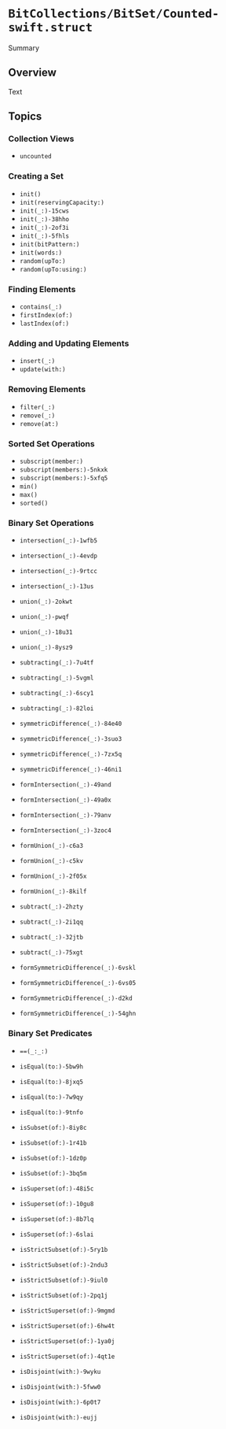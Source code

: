 # ``BitCollections/BitSet/Counted-swift.struct``

<!--@START_MENU_TOKEN@-->Summary<!--@END_MENU_TOKEN@-->

## Overview

<!--@START_MENU_TOKEN@-->Text<!--@END_MENU_TOKEN@-->

## Topics

### Collection Views

- ``uncounted``

### Creating a Set

- ``init()``
- ``init(reservingCapacity:)``
- ``init(_:)-15cws``
- ``init(_:)-38hho``
- ``init(_:)-2of3i``
- ``init(_:)-5fhls``
- ``init(bitPattern:)``
- ``init(words:)``
- ``random(upTo:)``
- ``random(upTo:using:)``

### Finding Elements

- ``contains(_:)``
- ``firstIndex(of:)``
- ``lastIndex(of:)``

### Adding and Updating Elements

- ``insert(_:)``
- ``update(with:)``

### Removing Elements

- ``filter(_:)``
- ``remove(_:)``
- ``remove(at:)``

### Sorted Set Operations

- ``subscript(member:)``
- ``subscript(members:)-5nkxk``
- ``subscript(members:)-5xfq5``
- ``min()``
- ``max()``
- ``sorted()``

### Binary Set Operations

- ``intersection(_:)-1wfb5``
- ``intersection(_:)-4evdp``
- ``intersection(_:)-9rtcc``
- ``intersection(_:)-13us``

- ``union(_:)-2okwt``
- ``union(_:)-pwqf``
- ``union(_:)-18u31``
- ``union(_:)-8ysz9``

- ``subtracting(_:)-7u4tf``
- ``subtracting(_:)-5vgml``
- ``subtracting(_:)-6scy1``
- ``subtracting(_:)-82loi``

- ``symmetricDifference(_:)-84e40``
- ``symmetricDifference(_:)-3suo3``
- ``symmetricDifference(_:)-7zx5q``
- ``symmetricDifference(_:)-46ni1``

- ``formIntersection(_:)-49and``
- ``formIntersection(_:)-49a0x``
- ``formIntersection(_:)-79anv``
- ``formIntersection(_:)-3zoc4``

- ``formUnion(_:)-c6a3``
- ``formUnion(_:)-c5kv``
- ``formUnion(_:)-2f05x``
- ``formUnion(_:)-8kilf``

- ``subtract(_:)-2hzty``
- ``subtract(_:)-2i1qq``
- ``subtract(_:)-32jtb``
- ``subtract(_:)-75xgt``

- ``formSymmetricDifference(_:)-6vskl``
- ``formSymmetricDifference(_:)-6vs05``
- ``formSymmetricDifference(_:)-d2kd``
- ``formSymmetricDifference(_:)-54ghn``

### Binary Set Predicates

- ``==(_:_:)``
- ``isEqual(to:)-5bw9h``
- ``isEqual(to:)-8jxq5``
- ``isEqual(to:)-7w9qy``
- ``isEqual(to:)-9tnfo``

- ``isSubset(of:)-8iy8c``
- ``isSubset(of:)-1r41b``
- ``isSubset(of:)-1dz0p``
- ``isSubset(of:)-3bq5m``

- ``isSuperset(of:)-48i5c``
- ``isSuperset(of:)-10gu8``
- ``isSuperset(of:)-8b7lq``
- ``isSuperset(of:)-6slai``

- ``isStrictSubset(of:)-5ry1b``
- ``isStrictSubset(of:)-2ndu3``
- ``isStrictSubset(of:)-9iul0``
- ``isStrictSubset(of:)-2pq1j``

- ``isStrictSuperset(of:)-9mgmd``
- ``isStrictSuperset(of:)-6hw4t``
- ``isStrictSuperset(of:)-1ya0j``
- ``isStrictSuperset(of:)-4qt1e``

- ``isDisjoint(with:)-9wyku``
- ``isDisjoint(with:)-5fww0``
- ``isDisjoint(with:)-6p0t7``
- ``isDisjoint(with:)-eujj``
